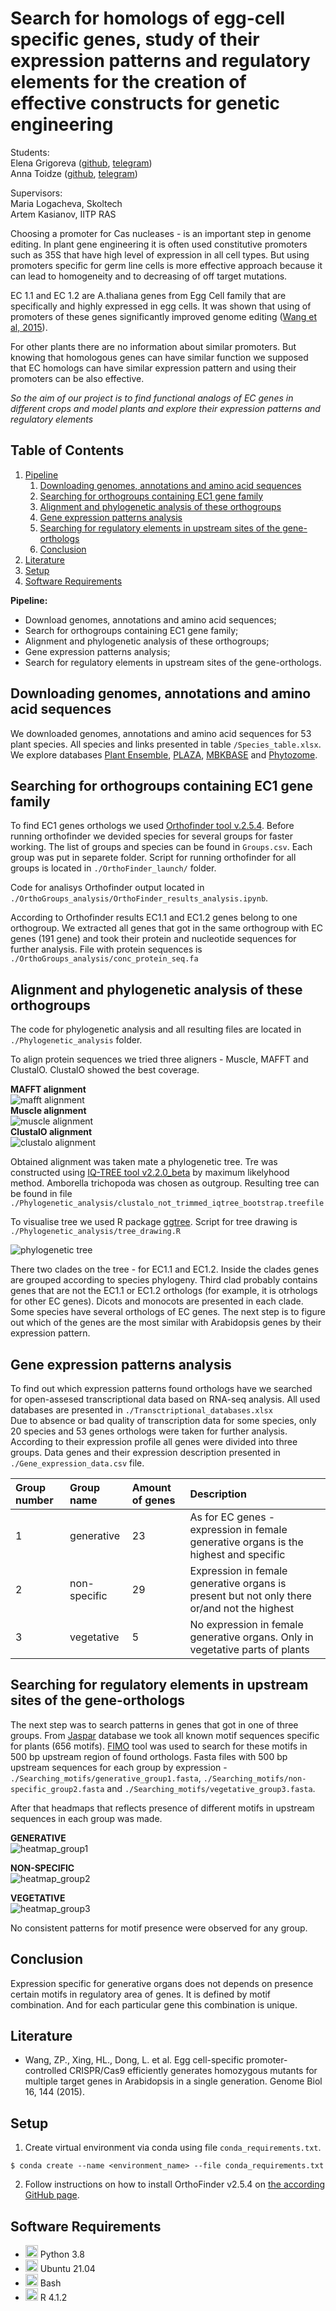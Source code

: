 # Search for homologs of egg-cell specific genes, study of their expression patterns and regulatory elements for the creation of effective constructs for genetic engineering  

Students:  
Elena Grigoreva ([github](https://github.com/lengrigo), [telegram](https://t.me/lengrigo))  
Anna Toidze ([github](https://github.com/AnnaToi01), [telegram](https://t.me/anna_toidze))

Supervisors:  
Maria Logacheva, Skoltech  
Artem Kasianov, IITP RAS

Choosing a promoter for Cas nucleases - is an important step in genome editing. In plant gene engineering it is often 
used constitutive promoters such as 35S that have high level of expression in all cell types. But using promoters specific 
for germ line cells is more effective approach because it can lead to homogeneity 
and to decreasing of off target mutations.  

EC 1.1 and EC 1.2 are A.thaliana genes from Egg Cell family that are specifically 
and highly expressed in egg cells. It was shown that using of promoters of these 
genes significantly improved genome editing ([Wang et al, 2015](https://genomebiology.biomedcentral.com/articles/10.1186/s13059-015-0715-0)).  

For other plants there are no information about similar promoters. But knowing that homologous genes can have similar 
function we supposed that EC homologs can have similar expression pattern and using their promoters can be also effective.

*So the aim of our project is to find functional analogs of EC genes in different crops and model plants and explore 
their expression patterns and regulatory elements*

## Table of Contents
1. [Pipeline](#Pipeline)
    1. [Downloading genomes, annotations and amino acid sequences](#sources)
    2. [Searching for orthogroups containing EC1 gene family](#ec1_search)
    3. [Alignment and phylogenetic analysis of these orthogroups](#phylogen)
    4. [Gene expression patterns analysis](#expression)
    5. [Searching for regulatory elements in upstream sites of the gene-orthologs](#motifs)
    6. [Conclusion](#conclusion)
2. [Literature](#references)
3. [Setup](#Setup)
4. [Software Requirements](#Software)

<a name="Pipeline"></a>
**Pipeline:**
- Download genomes, annotations and amino acid sequences;
- Search for orthogroups containing EC1 gene family;
- Alignment and phylogenetic analysis of these orthogroups;
- Gene expression patterns analysis;
- Search for regulatory elements in upstream sites of the gene-orthologs.

<a name="sources"></a>
## Downloading genomes, annotations and amino acid sequences  

We downloaded genomes, annotations and amino acid sequences for 53 plant species. All species and links presented in table `/Species_table.xlsx`. 
We explore databases [Plant Ensemble](http://ftp.ensemblgenomes.org/pub/plants/release-52/), 
[PLAZA](https://bioinformatics.psb.ugent.be/plaza/), 
[MBKBASE](http://www.mbkbase.org/) and [Phytozome](https://phytozome-next.jgi.doe.gov/).

<a name="ec1_search"></a>
## Searching for orthogroups containing EC1 gene family

To find EC1 genes orthologs we used [Orthofinder tool v.2.5.4](https://github.com/davidemms/OrthoFinder). 
Before running orthofinder we devided species for several groups for faster working. The list of groups and species can be found in `Groups.csv`. Each group was put in separete folder.
Script for running orthofinder for all groups is located in `./OrthoFinder_launch/` folder.  
  
Code for analisys Orthofinder output located in `./OrthoGroups_analysis/OrthoFinder_results_analysis.ipynb`.

According to Orthofinder results EC1.1 and EC1.2 genes belong to one orthogroup. We extracted all genes that got in the 
same orthogroup with EC genes (191 gene) and took their protein and nucleotide sequences for further analysis.
File with protein sequences is `./OrthoGroups_analysis/conc_protein_seq.fa`

<a name="phylogen"></a>
## Alignment and phylogenetic analysis of these orthogroups

The code for phylogenetic analysis and all resulting files are located in `./Phylogenetic_analysis` folder.  
  
To align protein sequences we tried three aligners - Muscle, MAFFT and ClustalO. ClustalO showed the best coverage.

**MAFFT alignment**  
![mafft alignment](https://github.com/AnnaToi01/EC_genes_BI_Project_2022/blob/annatoi/Phylogenetic_analysis/alig_mafft.png)  
**Muscle alignment**  
![muscle alignment](https://github.com/AnnaToi01/EC_genes_BI_Project_2022/blob/annatoi/Phylogenetic_analysis/alig_muscle.png)  
**ClustalO alignment**  
![clustalo alignment](https://github.com/AnnaToi01/EC_genes_BI_Project_2022/blob/annatoi/Phylogenetic_analysis/alig_clustalo.png)  
  
Obtained alignment was taken mate a phylogenetic tree. Tre was constructed using [IQ-TREE tool v2.2.0_beta](http://www.iqtree.org/) by maximum likelyhood method. Amborella trichopoda was chosen as outgroup.
Resulting tree can be found in file `./Phylogenetic_analysis/clustalo_not_trimmed_iqtree_bootstrap.treefile`
  
To visualise tree we used R package [ggtree](https://guangchuangyu.github.io/software/ggtree/). 
Script for tree drawing is `./Phylogenetic_analysis/tree_drawing.R`

![phylogenetic tree](https://github.com/AnnaToi01/EC_genes_BI_Project_2022/blob/annatoi/Phylogenetic_analysis/tree_without_branch_length.png)

There two clades on the tree - for EC1.1 and EC1.2. Inside the clades genes are grouped according to species phylogeny. 
Third clad probably contains genes that are not the EC1.1 or EC1.2 orthologs (for example, it is otrhologs for other EC genes). Dicots and monocots are presented in each clade. 
Some species have several orthologs of EC genes. The next step is to figure out which of the genes are the most similar with Arabidopsis genes by their expression pattern.

<a name="motifs"></a>
## Gene expression patterns analysis
To find out which expression patterns found orthologs have we searched for open-assesed transcriptional data based on RNA-seq analysis. All used databases are presented in `./Transctriptional_databases.xlsx`  
Due to absence or bad quality of transcription data for some species, only 20 species and 53 genes orthologs were taken for further analysis.
According to their expression profile all genes were divided into three groups. Data genes and their expression description presented in `./Gene_expression_data.csv` file.

| Group number | Group name   | Amount of genes | Description                                                                                 |
|:-------------|:-------------|:----------------|:--------------------------------------------------------------------------------------------|
| 1            | generative   | 23              | As for EC genes - expression in female generative organs is the highest and specific        |
| 2            | non-specific | 29              | Expression in female generative organs is present but not only there or/and not the highest |
| 3            | vegetative   | 5               | No expression in female generative organs. Only in vegetative parts of plants               |

## Searching for regulatory elements in upstream sites of the gene-orthologs

The next step was to search patterns in genes that got in one of three groups. From [Jaspar](https://jaspar.genereg.net/) database we took all known motif sequences specific for plants (656 motifs). 
[FIMO](https://meme-suite.org/meme/doc/fimo.html) tool was used to  search for these motifs in 500 bp upstream region of found orthologs.
Fasta files with 500 bp upstream sequences for each group by expression - `./Searching_motifs/generative_group1.fasta`, `./Searching_motifs/non-specific_group2.fasta` and `./Searching_motifs/vegetative_group3.fasta`.
  
After that headmaps that reflects presence of different motifs in upstream sequences in each group was made.

**GENERATIVE**  
![heatmap_group1](https://github.com/AnnaToi01/EC_genes_BI_Project_2022/blob/annatoi/Searching_motifs/heatmap_new_group_1.png)  
  
**NON-SPECIFIC**  
![heatmap_group2](https://github.com/AnnaToi01/EC_genes_BI_Project_2022/blob/annatoi/Searching_motifs/heatmap_new_group_2.png)  
  
**VEGETATIVE**  
![heatmap_group3](https://github.com/AnnaToi01/EC_genes_BI_Project_2022/blob/annatoi/Searching_motifs/heatmap_new_group_3.png)

No consistent patterns for motif presence were observed for any group.

<a name="conclusion"></a>
## Conclusion
Expression specific for generative organs does not depends on presence  certain motifs in regulatory area of genes. It is defined by motif combination. And for each particular gene this combination is unique.

<a name="references"></a>
## Literature
- Wang, ZP., Xing, HL., Dong, L. et al. Egg cell-specific promoter-controlled CRISPR/Cas9 efficiently generates homozygous mutants for multiple target genes in Arabidopsis in a single generation. Genome Biol 16, 144 (2015).

<a name="Setup"></a>
## Setup
1. Create virtual environment via conda using file `conda_requirements.txt`.
```
$ conda create --name <environment_name> --file conda_requirements.txt
```
2. Follow instructions on how to install OrthoFinder v2.5.4 on [the according GitHub page](https://github.com/davidemms/OrthoFinder).

<a name="Software"></a>
## Software Requirements

* <img src=https://github.com/simple-icons/simple-icons/blob/develop/icons/python.svg height=20> Python 3.8
* <img src=https://github.com/simple-icons/simple-icons/blob/develop/icons/ubuntu.svg height = 20> Ubuntu 21.04
* <img src=https://github.com/simple-icons/simple-icons/blob/develop/icons/gnubash.svg height=20> Bash
* <img src=https://github.com/simple-icons/simple-icons/blob/develop/icons/r.svg height=20> R 4.1.2
